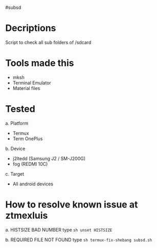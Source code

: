 #subsd

# Decriptions
Script to check all sub folders of /sdcard

# Tools made this

- mksh
- Terminal Emulator
- Material files

# Tested

a. Platform

- Termux
- Term OnePlus

b. Device

- j2ltedd (Samsung J2 / SM-J200G)
- fog (REDMI 10C)

c. Target

- All android devices

# How to resolve known issue at ztmexluis

a. HISTSIZE BAD NUMBER
type ```sh unset HISTSIZE```

b. REQUIRED FILE NOT FOUND
type ```sh termux-fix-shebang subsd.sh```

  
